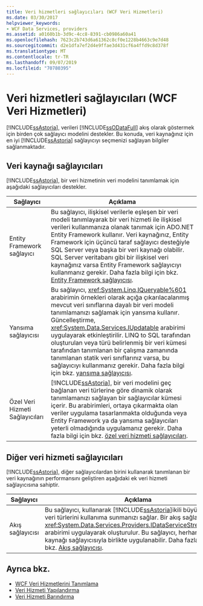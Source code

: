 ```yaml
---
title: Veri hizmetleri sağlayıcıları (WCF Veri Hizmetleri)
ms.date: 03/30/2017
helpviewer_keywords:
- WCF Data Services, providers
ms.assetid: a0160b1b-3d9c-4cc8-8391-cb0986a60a41
ms.openlocfilehash: 7623c2b743d6a61362c8cf0e1228b4663c9e7d48
ms.sourcegitcommit: d2e1dfa7ef2d4e9ffae3d431cf6a4ffd9c8d378f
ms.translationtype: MT
ms.contentlocale: tr-TR
ms.lasthandoff: 09/07/2019
ms.locfileid: "70780395"
---
```

# <a name="data-services-providers-wcf-data-services"></a>Veri hizmetleri sağlayıcıları (WCF Veri Hizmetleri)
[!INCLUDE[ssAstoria](../../../../includes/ssastoria-md.md)], verileri [!INCLUDE[ssODataFull](../../../../includes/ssodatafull-md.md)] akış olarak göstermek için birden çok sağlayıcı modelini destekler. Bu konuda, veri kaynağınız için en iyi [!INCLUDE[ssAstoria](../../../../includes/ssastoria-md.md)] sağlayıcıyı seçmenizi sağlayan bilgiler sağlanmaktadır.  
  
## <a name="data-source-providers"></a>Veri kaynağı sağlayıcıları  
 [!INCLUDE[ssAstoria](../../../../includes/ssastoria-md.md)], bir veri hizmetinin veri modelini tanımlamak için aşağıdaki sağlayıcıları destekler.  
  
|Sağlayıcı|Açıklama|  
|--------------|-----------------|  
|Entity Framework sağlayıcı|Bu sağlayıcı, ilişkisel verilerle eşleşen bir veri modeli tanımlayarak bir veri hizmeti ile ilişkisel verileri kullanmanıza olanak tanımak için ADO.NET Entity Framework kullanır. Veri kaynağınız, Entity Framework için üçüncü taraf sağlayıcı desteğiyle SQL Server veya başka bir veri kaynağı olabilir. SQL Server veritabanı gibi bir ilişkisel veri kaynağınız varsa Entity Framework sağlayıcıyı kullanmanız gerekir. Daha fazla bilgi için bkz. [Entity Framework sağlayıcısı](entity-framework-provider-wcf-data-services.md).|  
|Yansıma sağlayıcısı|Bu sağlayıcı, <xref:System.Linq.IQueryable%601> arabirimin örnekleri olarak açığa çıkarılacalanmış mevcut veri sınıflarına dayalı bir veri modeli tanımlamanızı sağlamak için yansıma kullanır. Güncelleştirme, <xref:System.Data.Services.IUpdatable> arabirimi uygulayarak etkinleştirilir. LINQ to SQL tarafından oluşturulan veya türü belirlenmiş bir veri kümesi tarafından tanımlanan bir çalışma zamanında tanımlanan statik veri sınıflarınız varsa, bu sağlayıcıyı kullanmanız gerekir. Daha fazla bilgi için bkz. [yansıma sağlayıcısı](reflection-provider-wcf-data-services.md).|  
|Özel Veri Hizmeti Sağlayıcıları|[!INCLUDE[ssAstoria](../../../../includes/ssastoria-md.md)], bir veri modelini geç bağlanan veri türlerine göre dinamik olarak tanımlamanızı sağlayan bir sağlayıcılar kümesi içerir. Bu arabirimleri, ortaya çıkarmakta olan veriler uygulama tasarlanmakta olduğunda veya Entity Framework ya da yansıma sağlayıcıları yeterli olmadığında uygulamanız gerekir. Daha fazla bilgi için bkz. [özel veri hizmeti sağlayıcıları](custom-data-service-providers-wcf-data-services.md).|  
  
## <a name="other-data-service-providers"></a>Diğer veri hizmeti sağlayıcıları  
 [!INCLUDE[ssAstoria](../../../../includes/ssastoria-md.md)], diğer sağlayıcılardan birini kullanarak tanımlanan bir veri kaynağının performansını geliştiren aşağıdaki ek veri hizmeti sağlayıcısına sahiptir.  
  
|Sağlayıcı|Açıklama|  
|--------------|-----------------|  
|Akış sağlayıcısı|Bu sağlayıcı, kullanarak [!INCLUDE[ssAstoria](../../../../includes/ssastoria-md.md)]ikili büyük nesne veri türlerini kullanıma sunmanızı sağlar. Bir akış sağlayıcısı, <xref:System.Data.Services.Providers.IDataServiceStreamProvider> arabirimi uygulayarak oluşturulur. Bu sağlayıcı, herhangi bir veri kaynağı sağlayıcısıyla birlikte uygulanabilir. Daha fazla bilgi için bkz. [Akış sağlayıcısı](streaming-provider-wcf-data-services.md).|  
  
## <a name="see-also"></a>Ayrıca bkz.

- [WCF Veri Hizmetlerini Tanımlama](defining-wcf-data-services.md)
- [Veri Hizmeti Yapılandırma](configuring-the-data-service-wcf-data-services.md)
- [Veri Hizmeti Barındırma](hosting-the-data-service-wcf-data-services.md)
